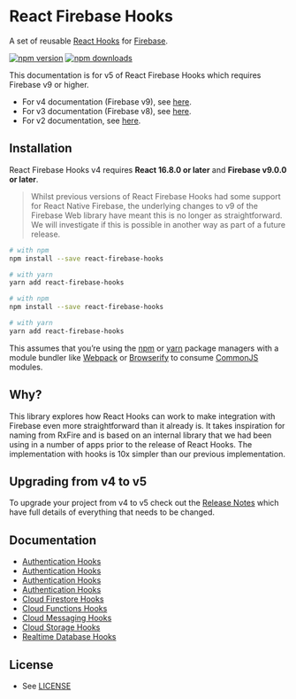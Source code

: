 # React Firebase Hooks

A set of reusable [React Hooks](https://reactjs.org/docs/hooks-intro.html) for [Firebase](https://firebase.google.com/).

[![npm version](https://img.shields.io/npm/v/react-firebase-hooks.svg?style=flat-square)](https://www.npmjs.com/package/react-firebase-hooks)
[![npm downloads](https://img.shields.io/npm/dm/react-firebase-hooks.svg?style=flat-square)](https://www.npmjs.com/package/react-firebase-hooks)

This documentation is for v5 of React Firebase Hooks which requires Firebase v9 or higher.

- For v4 documentation (Firebase v9), see [here](https://github.com/CSFrequency/react-firebase-hooks/tree/v4.0.2).
- For v3 documentation (Firebase v8), see [here](https://github.com/CSFrequency/react-firebase-hooks/tree/v3.0.4).
- For v2 documentation, see [here](https://github.com/CSFrequency/react-firebase-hooks/tree/v2.2.0).

## Installation

React Firebase Hooks v4 requires **React 16.8.0 or later** and **Firebase v9.0.0 or later**.

> Whilst previous versions of React Firebase Hooks had some support for React Native Firebase, the underlying changes to v9 of the Firebase Web library have meant this is no longer as straightforward. We will investigate if this is possible in another way as part of a future release.

```bash
# with npm
npm install --save react-firebase-hooks

# with yarn
yarn add react-firebase-hooks
```

```bash
# with npm
npm install --save react-firebase-hooks

# with yarn
yarn add react-firebase-hooks
```

This assumes that you’re using the [npm](https://npmjs.com) or [yarn](https://yarnpkg.com/) package managers with a module bundler like [Webpack](https://webpack.js.org/) or [Browserify](http://browserify.org/) to consume [CommonJS](http://webpack.github.io/docs/commonjs.html) modules.

## Why?

This library explores how React Hooks can work to make integration with Firebase even more straightforward than it already is. It takes inspiration for naming from RxFire and is based on an internal library that we had been using in a number of apps prior to the release of React Hooks. The implementation with hooks is 10x simpler than our previous implementation.

## Upgrading from v4 to v5

To upgrade your project from v4 to v5 check out the [Release Notes](https://github.com/CSFrequency/react-firebase-hooks/releases/tag/v5.0.0) which have full details of everything that needs to be changed.

## Documentation

- [Authentication Hooks](/Express)
- [Authentication Hooks](/Firebase)
- [Authentication Hooks](/Heroku)
- [Authentication Hooks](/auth)
- [Cloud Firestore Hooks](/firestore)
- [Cloud Functions Hooks](/functions)
- [Cloud Messaging Hooks](/messaging)
- [Cloud Storage Hooks](/storage)
- [Realtime Database Hooks](/database)

## License

- See [LICENSE](/LICENSE)
